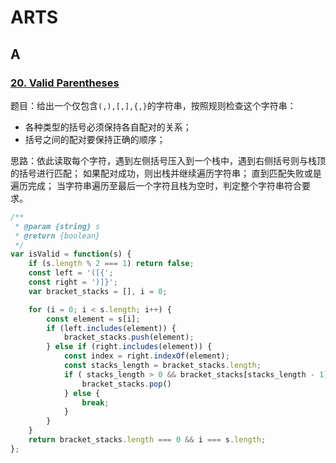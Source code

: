 # ARTS

## A

### [20. Valid Parentheses](https://leetcode.com/problems/valid-parentheses/)

题目：给出一个仅包含`(,),[,],{,}`的字符串，按照规则检查这个字符串：

- 各种类型的括号必须保持各自配对的关系；
- 括号之间的配对要保持正确的顺序；

思路：依此读取每个字符，遇到左侧括号压入到一个栈中，遇到右侧括号则与栈顶的括号进行匹配；
如果配对成功，则出栈并继续遍历字符串；
直到匹配失败或是遍历完成；
当字符串遍历至最后一个字符且栈为空时，判定整个字符串符合要求。

```JavaScript
/**
 * @param {string} s
 * @return {boolean}
 */
var isValid = function(s) {
    if (s.length % 2 === 1) return false;
    const left = '([{';
    const right = ')]}';
    var bracket_stacks = [], i = 0;

    for (i = 0; i < s.length; i++) {
        const element = s[i];
        if (left.includes(element)) {
            bracket_stacks.push(element);
        } else if (right.includes(element)) {
            const index = right.indexOf(element);
            const stacks_length = bracket_stacks.length;
            if ( stacks_length > 0 && bracket_stacks[stacks_length - 1] === left[index] ) {
                bracket_stacks.pop()
            } else {
                break;
            }
        }
    }
    return bracket_stacks.length === 0 && i === s.length;
};
```
